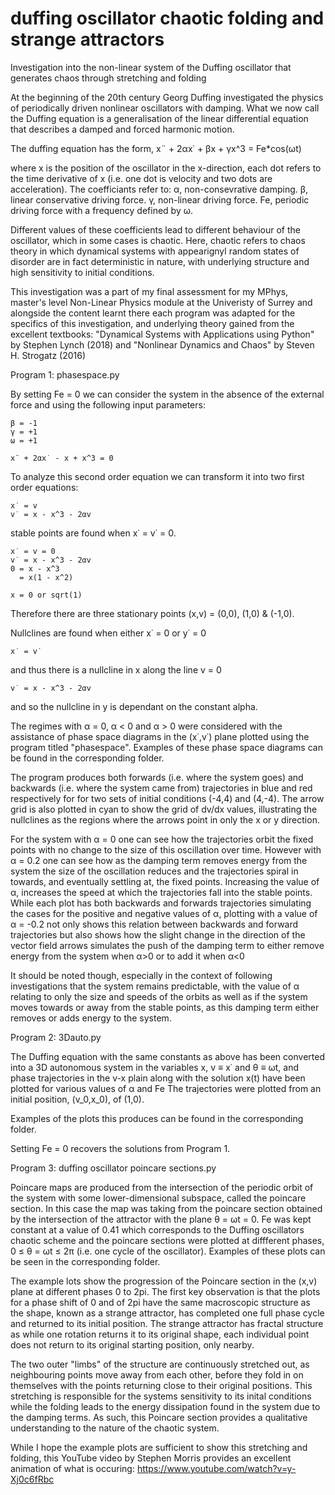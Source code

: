 # duffing oscillator chaotic folding and strange attractors
 Investigation into the non-linear system of the Duffing oscillator that generates chaos through stretching and folding

At the beginning of the 20th century Georg Duffing investigated the physics of periodically driven nonlinear oscillators with damping.
What we now call the Duffing equation is a generalisation of the linear differential equation that describes a damped and forced harmonic motion.
 
The duffing equation has the form,
x¨ + 2αx˙ + βx + γx^3 = Fe*cos(ωt)

where x is the position of the oscillator in the x-direction, each dot refers to the time derivative of x (i.e. one dot is velocity and two dots are acceleration).
The coefficiants refer to: α, non-consevrative damping. β, linear conservative driving force. γ, non-linear driving force. Fe, periodic driving force with a frequency defined by ω.

Different values of these coefficients lead to different behaviour of the oscillator, which in some cases is chaotic.
Here, chaotic refers to chaos theory in which dynamical systems with appearignyl random states of disorder are in fact deterministic in nature, with underlying structure and high
sensitivity to initial conditions.

This investigation was a part of my final assessment for my MPhys, master's level Non-Linear Physics module at the Univeristy of Surrey and alongside the content learnt there
each program was adapted for the specifics of this investigation, and underlying theory gained from the excellent textbooks:
"Dynamical Systems with Applications using Python" by Stephen Lynch (2018) and "Nonlinear Dynamics and Chaos" by Steven H. Strogatz (2016)

Program 1: phasespace.py

By setting Fe = 0 we can consider the system in the absence of the external force and using the following input parameters:

    β = -1
    γ = +1
    ω = +1

    x¨ + 2αx˙ - x + x^3 = 0

To analyze this second order equation we can transform it into two first order equations:


    x˙ = v 
    v˙ = x - x^3 - 2αv


stable points are found when x˙ = v˙ = 0.


    x˙ = v = 0
    v˙ = x - x^3 - 2αv
    0 = x - x^3  
      = x(1 - x^2)

    x = 0 or sqrt(1) 


Therefore there are three stationary points (x,v) = (0,0), (1,0) & (-1,0).

Nullclines are found when either x˙ = 0 or y˙ = 0 


    x˙ = v˙


and thus there is a nullcline in x along the line v = 0


    v˙ = x - x^3 - 2αv


and so the nullcline in y is dependant on the constant alpha.

The regimes with α = 0, α < 0 and α > 0 were considered with the assistance of phase space diagrams in the (x˙,v˙) plane plotted using the program titled "phasespace".
Examples of these phase space diagrams can be found in the corresponding folder.

The program produces both forwards (i.e. where the system goes) and backwards (i.e. where the system came from) trajectories in blue and red respectively for for two sets of initial conditions (-4,4) and (4,-4).
The arrow grid is also plotted in cyan to show the grid of dv/dx values, illustrating the nullclines as the regions where the arrows point in only the x or y direction.

For the system with α = 0 one can see how the trajectories orbit the fixed points with no change to the size of this oscillation over time. However with α = 0.2 one can see how as the damping term removes energy from the system the size of the oscillation reduces and the trajectories spiral in towards, and eventually settling at, the fixed points.
Increasing the value of α, increases the speed at which the trajectories fall into the stable points.
While each plot has both backwards and forwards trajectories simulating the cases for the positive and negative values of α, plotting with a value of α = -0.2 not only shows this relation between backwards and forward trajectories but also shows how the slight change in the direction of the vector field arrows simulates the push of the damping term to either remove energy from the system when α>0 or to add it when α<0

It should be noted though, especially in the context of following investigations that the system remains predictable, with the value of α relating to only the size and speeds of the orbits as well as if the system moves towards or away from the stable points, as this damping term either removes or adds energy to the system.


Program 2: 3Dauto.py

The Duffing equation with the same constants as above has been converted into a 3D autonomous system in the variables x, v ≡ x˙ and θ ≡ ωt, and phase trajectories in the v-x plain along with the solution x(t) have been plotted for various values of α and Fe
The trajectories were plotted from an initial position, (v_0,x_0), of (1,0).

Examples of the plots this produces can be found in the corresponding folder.

Setting Fe = 0 recovers the solutions from Program 1.


Program 3: duffing oscillator poincare sections.py

Poincare maps are produced from the intersection of the periodic orbit of the system with some lower-dimensional subspace, called the poincare section.
In this case the map was taking from the poincare section obtained by the intersection of the attractor with the plane θ = ωt = 0.
Fe was kept constant at a value of 0.41 which corresponds to the Duffing oscillators chaotic scheme and the poincare sections were plotted at diffferent phases, 0 ≤ θ = ωt ≤ 2π (i.e. one cycle of the oscillator). Examples of these plots can be seen in the corresponding folder.


The example lots show the progression of the Poincare section in the (x,v) plane at different phases 0 to 2pi.
The first key observation is that the plots for a phase shift of 0 and of 2pi have the same macroscopic structure as the shape, known as a strange attractor, has completed one full phase cycle and returned to its initial position.
The strange attractor has fractal structure as while one rotation returns it to its original shape, each individual point does not return to its original starting position, only nearby.

The two outer "limbs" of the structure are continuously stretched out, as neighbouring points move away from each other, before they fold in on themselves with the points returning close to their original positions.
This stretching is responsible for the systems sensitivity to its inital conditions while the folding leads to the energy dissipation found in the system due to the damping terms.
As such, this Poincare section provides a qualitative understanding to the nature of the chaotic system.

While I hope the example plots are sufficient to show this stretching and folding, this YouTube video by Stephen Morris provides an excellent animation of what is occuring: https://www.youtube.com/watch?v=y-Xj0c6fRbc 
